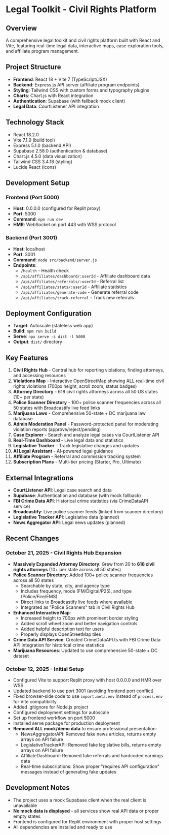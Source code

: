 # Legal Toolkit - Civil Rights Platform

## Overview
A comprehensive legal toolkit and civil rights platform built with React and Vite, featuring real-time legal data, interactive maps, case exploration tools, and affiliate program management.

## Project Structure
- **Frontend**: React 18 + Vite 7 (TypeScript/JSX)
- **Backend**: Express.js API server (affiliate program endpoints)
- **Styling**: Tailwind CSS with custom forms and typography plugins
- **Charts**: Chart.js with React integration
- **Authentication**: Supabase (with fallback mock client)
- **Legal Data**: CourtListener API integration

## Technology Stack
- React 18.2.0
- Vite 7.1.9 (build tool)
- Express 5.1.0 (backend API)
- Supabase 2.58.0 (authentication & database)
- Chart.js 4.5.0 (data visualization)
- Tailwind CSS 3.4.18 (styling)
- Lucide React (icons)

## Development Setup

### Frontend (Port 5000)
- **Host**: 0.0.0.0 (configured for Replit proxy)
- **Port**: 5000
- **Command**: `npm run dev`
- **HMR**: WebSocket on port 443 with WSS protocol

### Backend (Port 3001)
- **Host**: localhost
- **Port**: 3001
- **Command**: `node src/backend/server.js`
- **Endpoints**:
  - `/health` - Health check
  - `/api/affiliates/dashboard/:userId` - Affiliate dashboard data
  - `/api/affiliates/referrals/:userId` - Referral list
  - `/api/affiliates/stats/:userId` - Affiliate statistics
  - `/api/affiliates/generate-code` - Generate referral code
  - `/api/affiliates/track-referral` - Track new referrals

## Deployment Configuration
- **Target**: Autoscale (stateless web app)
- **Build**: `npm run build`
- **Serve**: `npx serve -s dist -l 5000`
- **Output**: `dist/` directory

## Key Features
1. **Civil Rights Hub** - Central hub for reporting violations, finding attorneys, and accessing resources
2. **Violations Map** - Interactive OpenStreetMap showing ALL real-time civil rights violations (700px height, scroll zoom, status badges)
3. **Attorney Directory** - 618 civil rights attorneys across all 50 US states (10+ per state)
4. **Police Scanner Directory** - 100+ police scanner frequencies across all 50 states with Broadcastify live feed links
5. **Marijuana Laws** - Comprehensive 50-state + DC marijuana law database
6. **Admin Moderation Panel** - Password-protected panel for moderating violation reports (approve/reject/pending)
7. **Case Explorer** - Search and analyze legal cases via CourtListener API
8. **Real-Time Dashboard** - Live legal data and statistics
9. **Legislative Tracker** - Track legislative changes and updates
10. **AI Legal Assistant** - AI-powered legal guidance
11. **Affiliate Program** - Referral and commission tracking system
12. **Subscription Plans** - Multi-tier pricing (Starter, Pro, Ultimate)

## External Integrations
- **CourtListener API**: Legal case search and data
- **Supabase**: Authentication and database (with mock fallback)
- **FBI Crime Data API**: Historical crime statistics (via CrimeDataAPI service)
- **Broadcastify**: Live police scanner feeds (linked from scanner directory)
- **Legislative Tracker API**: Legislative data (planned)
- **News Aggregator API**: Legal news updates (planned)

## Recent Changes

### October 21, 2025 - Civil Rights Hub Expansion
- **Massively Expanded Attorney Directory**: Grew from 20 to **618 civil rights attorneys** (10+ per state across all 50 states)
- **Police Scanner Directory**: Added 100+ police scanner frequencies across all 50 states
  - Searchable by state, city, and agency type
  - Includes frequency, mode (FM/Digital/P25), and type (Police/Fire/EMS)
  - Direct links to Broadcastify live feeds where available
  - Integrated as "Police Scanners" tab in Civil Rights Hub
- **Enhanced Interactive Map**: 
  - Increased height to 700px with prominent border styling
  - Added scroll wheel zoom and better navigation controls
  - Added helpful description text for users
  - Properly displays OpenStreetMap tiles
- **Crime Data API Service**: Created CrimeDataAPI.ts with FBI Crime Data API integration for historical crime statistics
- **Marijuana Resources**: Updated to use comprehensive 50-state + DC dataset

### October 12, 2025 - Initial Setup
- Configured Vite to support Replit proxy with host 0.0.0.0 and HMR over WSS
- Updated backend to use port 3001 (avoiding frontend port conflict)
- Fixed browser-side code to use `import.meta.env` instead of `process.env` for Vite compatibility
- Added .gitignore for Node.js project
- Configured deployment settings for autoscale
- Set up frontend workflow on port 5000
- Installed serve package for production deployment
- **Removed ALL mock/demo data** to ensure professional presentation:
  - NewsAggregatorAPI: Removed fake news articles, returns empty arrays on API failure
  - LegislativeTrackerAPI: Removed fake legislative bills, returns empty arrays on API failure
  - AffiliateDashboard: Removed fake referrals and hardcoded earnings data
  - Real-time subscriptions: Show proper "requires API configuration" messages instead of generating fake updates

## Development Notes
- The project uses a mock Supabase client when the real client is unavailable
- **No mock data is displayed** - all services show real API data or proper empty states
- Frontend is configured for Replit environment with proper host settings
- All dependencies are installed and ready to use
